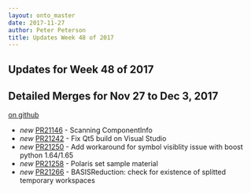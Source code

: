```yaml
---
layout: onto_master
date: 2017-11-27
author: Peter Peterson
title: Updates Week 48 of 2017
---
```

Updates for Week 48 of 2017
---------------------------

Detailed Merges for Nov 27 to Dec 3, 2017
-----------------------------------------
[on github](https://github.com/mantidproject/mantid/pulls?q=is%3Apr+merged%3A2017-11-28..2017-12-03)

* *new* [PR21146](https://github.com/mantidproject/mantid/pull/21146) - Scanning ComponentInfo
* *new* [PR21242](https://github.com/mantidproject/mantid/pull/21242) - Fix Qt5 build on Visual Studio
* *new* [PR21250](https://github.com/mantidproject/mantid/pull/21250) - Add workaround for symbol visiblity issue with boost python 1.64/1.65
* *new* [PR21258](https://github.com/mantidproject/mantid/pull/21258) - Polaris set sample material
* *new* [PR21266](https://github.com/mantidproject/mantid/pull/21266) - BASISReduction: check for existence of splitted temporary workspaces
